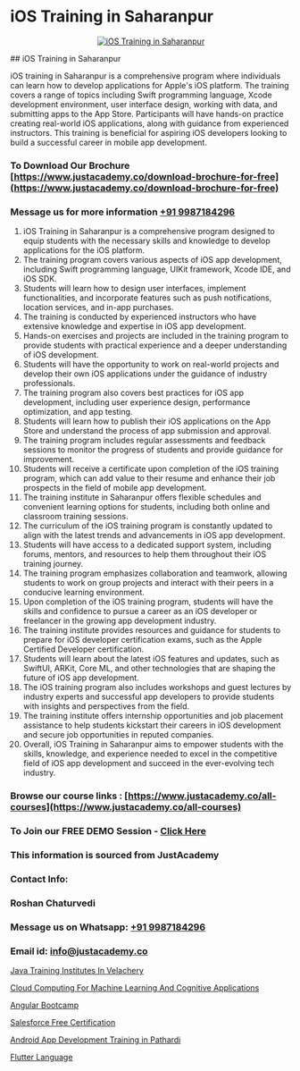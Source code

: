 # iOS Training in Saharanpur

<p align="center">
  <a href="https://justacademy.co/course-detail/ios-training">
    <img src="https://justacademy.co/storage2/course_image/1676636008_course_image.webp" alt="iOS Training in Saharanpur">
  </a>
</p>
## iOS Training in Saharanpur

iOS training in Saharanpur is a comprehensive program where individuals can learn how to develop applications for Apple's iOS platform. The training covers a range of topics including Swift programming language, Xcode development environment, user interface design, working with data, and submitting apps to the App Store. Participants will have hands-on practice creating real-world iOS applications, along with guidance from experienced instructors. This training is beneficial for aspiring iOS developers looking to build a successful career in mobile app development.
### To Download Our Brochure [https://www.justacademy.co/download-brochure-for-free](https://www.justacademy.co/download-brochure-for-free)
### Message us for more information [+91 9987184296](https://api.whatsapp.com/send?phone=919987184296)
1) iOS Training in Saharanpur is a comprehensive program designed to equip students with the necessary skills and knowledge to develop applications for the iOS platform.
2) The training program covers various aspects of iOS app development, including Swift programming language, UIKit framework, Xcode IDE, and iOS SDK.
3) Students will learn how to design user interfaces, implement functionalities, and incorporate features such as push notifications, location services, and in-app purchases.
4) The training is conducted by experienced instructors who have extensive knowledge and expertise in iOS app development.
5) Hands-on exercises and projects are included in the training program to provide students with practical experience and a deeper understanding of iOS development.
6) Students will have the opportunity to work on real-world projects and develop their own iOS applications under the guidance of industry professionals.
7) The training program also covers best practices for iOS app development, including user experience design, performance optimization, and app testing.
8) Students will learn how to publish their iOS applications on the App Store and understand the process of app submission and approval.
9) The training program includes regular assessments and feedback sessions to monitor the progress of students and provide guidance for improvement.
10) Students will receive a certificate upon completion of the iOS training program, which can add value to their resume and enhance their job prospects in the field of mobile app development.
11) The training institute in Saharanpur offers flexible schedules and convenient learning options for students, including both online and classroom training sessions.
12) The curriculum of the iOS training program is constantly updated to align with the latest trends and advancements in iOS app development.
13) Students will have access to a dedicated support system, including forums, mentors, and resources to help them throughout their iOS training journey.
14) The training program emphasizes collaboration and teamwork, allowing students to work on group projects and interact with their peers in a conducive learning environment.
15) Upon completion of the iOS training program, students will have the skills and confidence to pursue a career as an iOS developer or freelancer in the growing app development industry.
16) The training institute provides resources and guidance for students to prepare for iOS developer certification exams, such as the Apple Certified Developer certification.
17) Students will learn about the latest iOS features and updates, such as SwiftUI, ARKit, Core ML, and other technologies that are shaping the future of iOS app development.
18) The iOS training program also includes workshops and guest lectures by industry experts and successful app developers to provide students with insights and perspectives from the field.
19) The training institute offers internship opportunities and job placement assistance to help students kickstart their careers in iOS development and secure job opportunities in reputed companies.
20) Overall, iOS Training in Saharanpur aims to empower students with the skills, knowledge, and experience needed to excel in the competitive field of iOS app development and succeed in the ever-evolving tech industry.

### Browse our course links : [https://www.justacademy.co/all-courses](https://www.justacademy.co/all-courses) 
### To Join our FREE DEMO Session - [Click Here](https://www.justacademy.co/register-for-course-demo)


### This information is sourced from JustAcademy
### Contact Info:
### Roshan Chaturvedi
### Message us on Whatsapp: [+91 9987184296](https://api.whatsapp.com/send?phone=919987184296)
### Email id: [info@justacademy.co](mailto:info@justacademy.co)
                
[Java Training Institutes In Velachery](https://www.linkedin.com/pulse/java-training-institutes-velachery-justacademy-houston-4oqpe?trackingId=47%2B8XISvUVLY2dorWM8%2FfQ%3D%3D&lipi=urn%3Ali%3Apage%3Ad_flagship3_company_admin%3BDrK92nhdT%2BeMCX%2FTk95TlQ%3D%3D)

[Cloud Computing For Machine Learning And Cognitive Applications](https://www.linkedin.com/pulse/cloud-computing-machine-learning-cognitive-applications-ko3ic?trackingId=vodPx9uUuWVDp9x2smxz1A%3D%3D&lipi=urn%3Ali%3Apage%3Ad_flagship3_company_admin%3BGwbGgk3HRUy%2BuyASxv15%2BQ%3D%3D)

[Angular Bootcamp](https://medium.com/@kumarishimmi99/angular-bootcamp-705d40f098e3)

[Salesforce Free Certification](https://medium.com/@ranepooja/salesforce-free-certification-130cc9b3c39f)

[Android App Development Training in Pathardi](https://justacademyin.github.io/justacademy/android-app-development-training-in-pathardi)

[Flutter Language](https://justacademyin.github.io/Articles/Flutter-Language)


